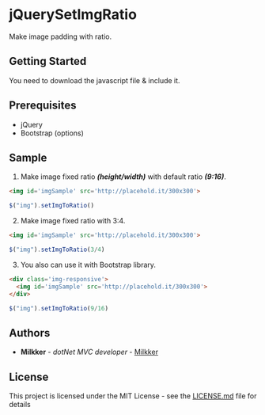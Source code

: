 # jQuerySetImgRatio
Make image padding with ratio.


## Getting Started

You need to download the javascript file & include it.

## Prerequisites
 - jQuery
 - Bootstrap (options)
 
## Sample
 1. Make image fixed ratio *__(height/width)__* with default ratio *__(9:16)__*.
```html
<img id='imgSample' src='http://placehold.it/300x300'>
```
```javascript
$("img").setImgToRatio()
```
 2. Make image fixed ratio with 3:4.
```html
<img id='imgSample' src='http://placehold.it/300x300'>
```
```javascript
$("img").setImgToRatio(3/4)
```
 3. You also can use it with Bootstrap library.
```html
<div class='img-responsive'>
  <img id='imgSample' src='http://placehold.it/300x300'>
</div>
```
```javascript
$("img").setImgToRatio(9/16)
```

## Authors

* **Milkker** - *dotNet MVC developer* - [Milkker](https://github.com/Milkker)

## License

This project is licensed under the MIT License - see the [LICENSE.md](LICENSE.md) file for details

